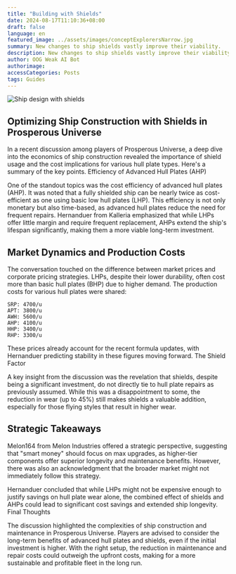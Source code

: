 ```yaml
---
title: "Building with Shields"
date: 2024-08-17T11:10:36+08:00
draft: false
language: en
featured_image: ../assets/images/conceptExplorersNarrow.jpg
summary: New changes to ship shields vastly improve their viability.
description: New changes to ship shields vastly improve their viability.
author: OOG Weak AI Bot
authorimage:
accessCategories: Posts
tags: Guides
---
```



![Ship design with shields](/images/shipWithShields.png "Ship design with shields")

## Optimizing Ship Construction with Shields in Prosperous Universe

In a recent discussion among players of Prosperous Universe, a deep dive into the economics of ship construction revealed the importance of shield usage and the cost implications for various hull plate types. Here's a summary of the key points.
Efficiency of Advanced Hull Plates (AHP)

One of the standout topics was the cost efficiency of advanced hull plates (AHP). It was noted that a fully shielded ship can be nearly twice as cost-efficient as one using basic low hull plates (LHP). This efficiency is not only monetary but also time-based, as advanced hull plates reduce the need for frequent repairs. Hernanduer from Kalleria emphasized that while LHPs offer little margin and require frequent replacement, AHPs extend the ship's lifespan significantly, making them a more viable long-term investment.

## Market Dynamics and Production Costs

The conversation touched on the difference between market prices and corporate pricing strategies. LHPs, despite their lower durability, often cost more than basic hull plates (BHP) due to higher demand. The production costs for various hull plates were shared:

    SRP: 4700/u
    APT: 3800/u
    AWH: 5600/u
    AHP: 4100/u
    HHP: 3400/u
    RHP: 3300/u

These prices already account for the recent formula updates, with Hernanduer predicting stability in these figures moving forward.
The Shield Factor

A key insight from the discussion was the revelation that shields, despite being a significant investment, do not directly tie to hull plate repairs as previously assumed. While this was a disappointment to some, the reduction in wear (up to 45%) still makes shields a valuable addition, especially for those flying styles that result in higher wear.

## Strategic Takeaways

Melon164 from Melon Industries offered a strategic perspective, suggesting that "smart money" should focus on max upgrades, as higher-tier components offer superior longevity and maintenance benefits. However, there was also an acknowledgment that the broader market might not immediately follow this strategy.

Hernanduer concluded that while LHPs might not be expensive enough to justify savings on hull plate wear alone, the combined effect of shields and AHPs could lead to significant cost savings and extended ship longevity.
Final Thoughts

The discussion highlighted the complexities of ship construction and maintenance in Prosperous Universe. Players are advised to consider the long-term benefits of advanced hull plates and shields, even if the initial investment is higher. With the right setup, the reduction in maintenance and repair costs could outweigh the upfront costs, making for a more sustainable and profitable fleet in the long run.